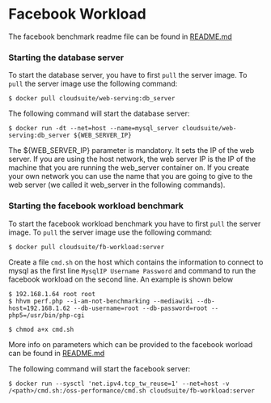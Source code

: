 # Facebook Workload

The facebook benchmark readme file can be found in [README.md](https://github.com/facebookarchive/oss-performance/blob/v2019.02.13.00/README.md)

### Starting the database server ####
To start the database server, you have to first `pull` the server image. To `pull` the server image use the following command:

    $ docker pull cloudsuite/web-serving:db_server

The following command will start the database server:

    $ docker run -dt --net=host --name=mysql_server cloudsuite/web-serving:db_server ${WEB_SERVER_IP}

The ${WEB_SERVER_IP}  parameter is mandatory. It sets the IP of the web server. If you are using the host network, the web server IP is the IP of the machine that you are running the web_server container on. If you create your own network you can use the name that you are going to give to the web server (we called it web_server in the following commands).


### Starting the facebook workload benchmark ####
To start the facebook workload benchmark you have to first `pull` the server image. To `pull` the server image use the following command:

    $ docker pull cloudsuite/fb-workload:server
    
Create a file `cmd.sh` on the host which contains the information to connect to mysql as the first line `MysqlIP Username Password` and command to run the facebook workload on the second line. An example is shown below
    
    $ 192.168.1.64 root root
    $ hhvm perf.php --i-am-not-benchmarking --mediawiki --db-host=192.168.1.62 --db-username=root --db-password=root --php5=/usr/bin/php-cgi
    
    $ chmod a+x cmd.sh
    
More info on parameters which can be provided to the facebook worload can be found in [README.md](https://github.com/facebookarchive/oss-performance/blob/v2019.02.13.00/README.md)

The following command will start the facebook server:

    $ docker run --sysctl 'net.ipv4.tcp_tw_reuse=1' --net=host -v /<path>/cmd.sh:/oss-performance/cmd.sh cloudsuite/fb-workload:server
